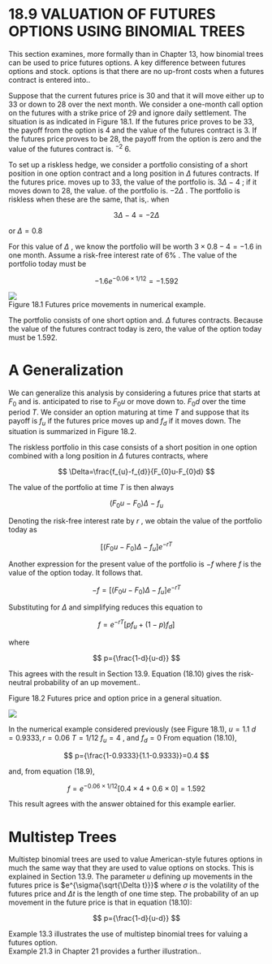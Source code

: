 # 18.9 VALUATION OF FUTURES OPTIONS USING BINOMIAL TREES  

This section examines, more formally than in Chapter 13, how binomial trees can be used to price futures options. A key difference between futures options and stock. options is that there are no up-front costs when a futures contract is entered into..  

Suppose that the current futures price is 30 and that it will move either up to 33 or down to 28 over the next month. We consider a one-month call option on the futures with a strike price of 29 and ignore daily settlement. The situation is as indicated in Figure 18.1. If the futures price proves to be 33, the payoff from the option is 4 and the value of the futures contract is 3. If the futures price proves to be 28, the payoff from the option is zero and the value of the futures contract is. $^{-2}$ 6.  

To set up a riskless hedge, we consider a portfolio consisting of a short position in one option contract and a long position in $\Delta$ futures contracts. If the futures price. moves up to 33, the value of the portfolio is. $3\Delta\mathrm{~-~}4$ ; if it moves down to 28, the value. of the portfolio is. $-2\Delta$ . The portfolio is riskless when these are the same, that is,. when  

$$
3\Delta\mathrm{~-~}4=-2\Delta
$$  

or $\Delta=0.8$  

For this value of $\Delta$ , we know the portfolio will be worth $3\times0.8-4=-1.6$ in one month. Assume a risk-free interest rate of $6\%$ . The value of the portfolio today must be  

$$
-1.6e^{-0.06\times1/12}=-1.592
$$  

![](ce09c24b76223628a837f0082ad94fc3b7d5347b7badbe45dc40ccca139c7e07.jpg)  
Figure 18.1 Futures price movements in numerical example.  

The portfolio consists of one short option and. $\Delta$ futures contracts. Because the value of the futures contract today is zero, the value of the option today must be 1.592.  

# A Generalization  

We can generalize this analysis by considering a futures price that starts at $F_{0}$ and is. anticipated to rise to $F_{0}u$ or move down to. $F_{0}d$ over the time period $T.$ We consider an option maturing at time $T$ and suppose that its payoff is $f_{u}$ if the futures price moves up and $f_{d}$ if it moves down. The situation is summarized in Figure 18.2.  

The riskless portfolio in this case consists of a short position in one option combined with a long position in $\Delta$ futures contracts, where  

$$
\Delta=\frac{f_{u}-f_{d}}{F_{0}u-F_{0}d}
$$  

The value of the portfolio at time $T$ is then always  

$$
(F_{0}u\mathrm{~-~}F_{0})\Delta\mathrm{~-~}f_{u}
$$  

Denoting the risk-free interest rate by $r$ , we obtain the value of the portfolio today as  

$$
[(F_{0}u-F_{0})\Delta-f_{u}]e^{-r T}
$$  

Another expression for the present value of the portfolio is $-f$ where $f$ is the value of the option today. It follows that.  

$$
-f=[(F_{0}u-F_{0})\Delta-f_{u}]e^{-r T}
$$  

Substituting for $\Delta$ and simplifying reduces this equation to  

$$
f=e^{-r T}[p f_{u}+(1-p)f_{d}]
$$  

where  

$$
p={\frac{1-d}{u-d}}
$$  

This agrees with the result in Section 13.9. Equation (18.10) gives the risk-neutral probability of an up movement..  

Figure 18.2 Futures price and option price in a general situation.  

![](ec158505fdafb3c4d970ff737a652f05304887b091cc595e30e73d9cbdf7ff23.jpg)  

In the numerical example considered previously (see Figure 18.1), $u=1.1$ $d=0.9333,r=0.06$ $T=1/12$ $f_{u}=4$ , and $f_{d}=0$ From equation (18.10),  

$$
p={\frac{1-0.9333}{1.1-0.9333}}=0.4
$$  

and, from equation (18.9),  

$$
f=e^{-0.06\times1/12}[0.4\times4+0.6\times0]=1.592
$$  

This result agrees with the answer obtained for this example earlier.  

# Multistep Trees  

Multistep binomial trees are used to value American-style futures options in much the same way that they are used to value options on stocks. This is explained in Section 13.9. The parameter $u$ defining up movements in the futures price is $e^{\sigma{\sqrt{\Delta t}}}$ where $\sigma$ is the volatility of the futures price and $\Delta t$ is the length of one time step. The probability of an up movement in the future price is that in equation (18.10):  

$$
p={\frac{1-d}{u-d}}
$$  

Example 13.3 illustrates the use of multistep binomial trees for valuing a futures option.   
Example 21.3 in Chapter 21 provides a further illustration..  
